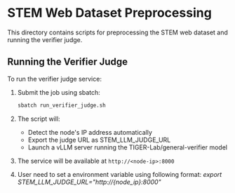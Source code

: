# STEM Web Dataset Preprocessing

This directory contains scripts for preprocessing the STEM web dataset and running the verifier judge.

## Running the Verifier Judge

To run the verifier judge service:

1. Submit the job using sbatch:
   ```bash
   sbatch run_verifier_judge.sh
   ```

2. The script will:
   - Detect the node's IP address automatically
   - Export the judge URL as STEM_LLM_JUDGE_URL
   - Launch a vLLM server running the TIGER-Lab/general-verifier model

3. The service will be available at `http://<node-ip>:8000`

4. User need to set a environment variable using following format: *export STEM_LLM_JUDGE_URL="http://{node_ip}:8000"*
